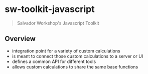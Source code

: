 # sw-toolkit-javascript

> Salvador Workshop's Javascript Toolkit

## Overview

- integration point for a variety of custom calculations
- is meant to connect those custom calculations to a server or UI
- defines a common API for different tools
- allows custom calculations to share the same base functions
